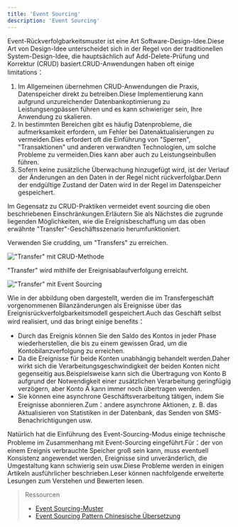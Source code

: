 ```yaml
---
title: 'Event Sourcing'
description: 'Event Sourcing'
---
```


Event-Rückverfolgbarkeitsmuster ist eine Art Software-Design-Idee.Diese Art von Design-Idee unterscheidet sich in der Regel von der traditionellen System-Design-Idee, die hauptsächlich auf Add-Delete-Prüfung und Korrektur (CRUD) basiert.CRUD-Anwendungen haben oft einige limitations：

1. Im Allgemeinen übernehmen CRUD-Anwendungen die Praxis, Datenspeicher direkt zu betreiben.Diese Implementierung kann aufgrund unzureichender Datenbankoptimierung zu Leistungsengpässen führen und es kann schwieriger sein, Ihre Anwendung zu skalieren.
2. In bestimmten Bereichen gibt es häufig Datenprobleme, die aufmerksamkeit erfordern, um Fehler bei Datenaktualisierungen zu vermeiden.Dies erfordert oft die Einführung von "Sperren", "Transaktionen" und anderen verwandten Technologien, um solche Probleme zu vermeiden.Dies kann aber auch zu Leistungseinbußen führen.
3. Sofern keine zusätzliche Überwachung hinzugefügt wird, ist der Verlauf der Änderungen an den Daten in der Regel nicht rückverfolgbar.Denn der endgültige Zustand der Daten wird in der Regel im Datenspeicher gespeichert.

Im Gegensatz zu CRUD-Praktiken vermeidet event sourcing die oben beschriebenen Einschränkungen.Erläutern Sie als Nächstes die zugrunde liegenden Möglichkeiten, wie die Ereignisbeschaffung um das oben erwähnte "Transfer"-Geschäftsszenario herumfunktioniert.

Verwenden Sie crudding, um "Transfers" zu erreichen.

!["Transfer" mit CRUD-Methode](/images/20190226-006.gif)

"Transfer" wird mithilfe der Ereignisablaufverfolgung erreicht.

!["Transfer" mit Event Sourcing](/images/20190227-001.gif)

Wie in der abbildung oben dargestellt, werden die im Transfergeschäft vorgenommenen Bilanzänderungen als Ereignisse über das Ereignisrückverfolgbarkeitsmodell gespeichert.Auch das Geschäft selbst wird realisiert, und das bringt einige benefits：

- Durch das Ereignis können Sie den Saldo des Kontos in jeder Phase wiederherstellen, die bis zu einem gewissen Grad, um die Kontobilanzverfolgung zu erreichen.
- Da die Ereignisse für beide Konten unabhängig behandelt werden.Daher wirkt sich die Verarbeitungsgeschwindigkeit der beiden Konten nicht gegenseitig aus.Beispielsweise kann sich die Übertragung von Konto B aufgrund der Notwendigkeit einer zusätzlichen Verarbeitung geringfügig verzögern, aber Konto A kann immer noch übertragen werden.
- Sie können eine asynchrone Geschäftsverarbeitung tätigen, indem Sie Ereignisse abonnieren.Zum：andere asynchrone Aktionen, z. B. das Aktualisieren von Statistiken in der Datenbank, das Senden von SMS-Benachrichtigungen usw.

Natürlich hat die Einführung des Event-Sourcing-Modus einige technische Probleme im Zusammenhang mit Event-Sourcing eingeführt.Für：der von einem Ereignis verbrauchte Speicher groß sein kann, muss eventuell Konsistenz angewendet werden, Ereignisse sind unveränderlich, die Umgestaltung kann schwierig sein usw.Diese Probleme werden in einigen Artikeln ausführlicher beschrieben.Leser können nachfolgende erweiterte Lesungen zum Verstehen und Bewerten lesen.

> Ressourcen
> 
> - [Event Sourcing-Muster](https://docs.microsoft.com/en-us/previous-versions/msp-n-p/dn589792%28v%3dpandp.10%29)
> - [Event Sourcing Pattern Chinesische Übersetzung](https://www.infoq.cn/article/event-sourcing)
